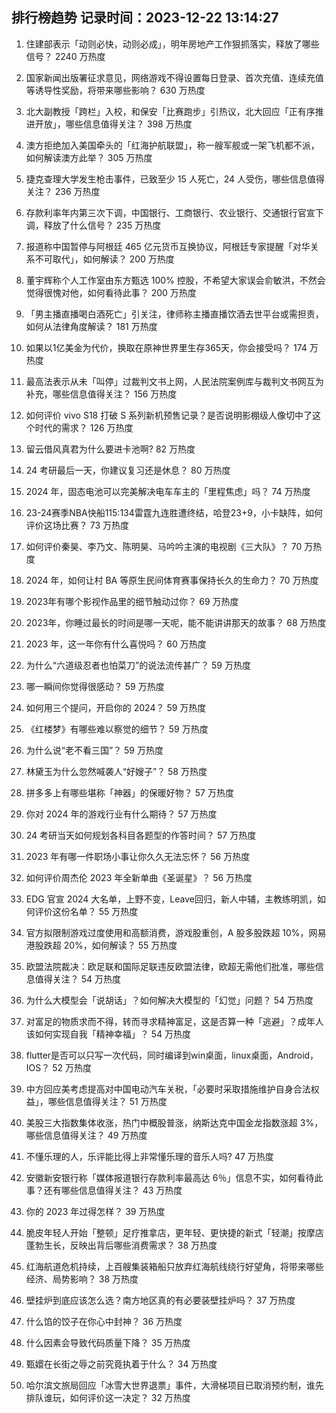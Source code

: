 
## 排行榜趋势 记录时间：2023-12-22 13:14:27
  
  1. 住建部表示「动则必快，动则必成」，明年房地产工作狠抓落实，释放了哪些信号？ 2240 万热度
    
  2. 国家新闻出版署征求意见，网络游戏不得设置每日登录、首次充值、连续充值等诱导性奖励，将带来哪些影响？ 630 万热度
    
  3. 北大副教授「跨栏」入校，和保安「比赛跑步」引热议，北大回应「正有序推进开放」，哪些信息值得关注？ 398 万热度
    
  4. 澳方拒绝加入美国牵头的「红海护航联盟」，称一艘军舰或一架飞机都不派，如何解读澳方此举？ 305 万热度
    
  5. 捷克查理大学发生枪击事件，已致至少 15 人死亡，24 人受伤，哪些信息值得关注？ 236 万热度
    
  6. 存款利率年内第三次下调，中国银行、工商银行、农业银行、交通银行官宣下调，释放了什么信号？ 235 万热度
    
  7. 报道称中国暂停与阿根廷 465 亿元货币互换协议，阿根廷专家提醒「对华关系不可取代」，如何解读？ 200 万热度
    
  8. 董宇辉称个人工作室由东方甄选 100% 控股，不希望大家误会俞敏洪，不然会觉得很愧对他，如何看待此事？ 200 万热度
    
  9. 「男主播直播喝白酒死亡」引关注，律师称主播直播饮酒去世平台或需担责，如何从法律角度解读？ 181 万热度
    
  10. 如果以1亿美金为代价，换取在原神世界里生存365天，你会接受吗？ 174 万热度
    
  11. 最高法表示从未「叫停」过裁判文书上网，人民法院案例库与裁判文书网互为补充，哪些信息值得关注？ 156 万热度
    
  12. 如何评价 vivo S18 打破 S 系列新机预售记录？是否说明影棚级人像切中了这个时代的需求？ 126 万热度
    
  13. 留云借风真君为什么要进卡池啊? 82 万热度
    
  14. 24 考研最后一天，你建议复习还是休息？ 80 万热度
    
  15. 2024 年，固态电池可以完美解决电车车主的「里程焦虑」吗？ 74 万热度
    
  16. 23-24赛季NBA快船115:134雷霆九连胜遭终结，哈登23+9，小卡缺阵，如何评价这场比赛？ 73 万热度
    
  17. 如何评价秦昊、李乃文、陈明昊、马吟吟主演的电视剧《三大队》？ 70 万热度
    
  18. 2024 年，如何让村 BA 等原生民间体育赛事保持长久的生命力？ 70 万热度
    
  19. 2023年有哪个影视作品里的细节触动过你？ 69 万热度
    
  20. 2023年，你睡过最长的时间是哪一天呢，能不能讲讲那天的故事？ 68 万热度
    
  21. 2023 年，这一年你有什么喜悦吗？ 60 万热度
    
  22. 为什么“六道级忍者也怕菜刀”的说法流传甚广？ 59 万热度
    
  23. 哪一瞬间你觉得很感动？ 59 万热度
    
  24. 如何用三个提问，开启你的 2024？ 59 万热度
    
  25. 《红楼梦》有哪些难以察觉的细节？ 59 万热度
    
  26. 为什么说“老不看三国”？ 59 万热度
    
  27. 林黛玉为什么忽然喊袭人“好嫂子”？ 58 万热度
    
  28. 拼多多上有哪些堪称「神器」的保暖好物？ 57 万热度
    
  29. 你对 2024 年的游戏行业有什么期待？ 57 万热度
    
  30. 24 考研当天如何规划各科目各题型的作答时间？ 57 万热度
    
  31. 2023 年有哪一件职场小事让你久久无法忘怀？ 56 万热度
    
  32. 如何评价周杰伦 2023 年全新单曲《圣诞星》？ 56 万热度
    
  33. EDG 官宣 2024 大名单，上野不变，Leave回归，新人中辅，主教练明凯，如何评价这份名单？ 55 万热度
    
  34. 官方拟限制游戏过度使用和高额消费，游戏股重创，A 股多股跌超 10%，网易港股跌超 20%，如何解读？ 55 万热度
    
  35. 欧盟法院裁决：欧足联和国际足联违反欧盟法律，欧超无需他们批准，哪些信息值得关注？ 54 万热度
    
  36. 为什么大模型会「说胡话」？如何解决大模型的「幻觉」问题？ 54 万热度
    
  37. 对富足的物质求而不得，转而寻求精神富足，这是否算一种「逃避」？成年人该如何实现自我「精神幸福」？ 54 万热度
    
  38. flutter是否可以只写一次代码，同时编译到win桌面，linux桌面，Android，IOS？ 52 万热度
    
  39. 中方回应美考虑提高对中国电动汽车关税，「必要时采取措施维护自身合法权益」，哪些信息值得关注？ 51 万热度
    
  40. 美股三大指数集体收涨，热门中概股普涨，纳斯达克中国金龙指数涨超 3%，哪些信息值得关注？ 49 万热度
    
  41. 不懂乐理的人，乐评能比得上非常懂乐理的音乐人吗? 47 万热度
    
  42. 安徽新安银行称「媒体报道银行存款利率最高达 6％」信息不实，如何看待此事？还有哪些信息值得关注？ 43 万热度
    
  43. 你的 2023 年过得怎样？ 39 万热度
    
  44. 脆皮年轻人开始「整顿」足疗推拿店，更年轻、更快捷的新式「轻潮」按摩店蓬勃生长，反映出背后哪些消费需求？ 38 万热度
    
  45. 红海航道危机持续，上百艘集装箱船只放弃红海航线绕行好望角，将带来哪些经济、局势影响？ 38 万热度
    
  46. 壁挂炉到底应该怎么选？南方地区真的有必要装壁挂炉吗？ 37 万热度
    
  47. 什么馅的饺子在你心中封神？ 36 万热度
    
  48. 什么因素会导致代码质量下降？ 35 万热度
    
  49. 甄嬛在长街之辱之前究竟执着于什么？ 34 万热度
    
  50. 哈尔滨文旅局回应「冰雪大世界退票」事件，大滑梯项目已取消预约制，谁先排队谁玩，如何评价这一决定？ 32 万热度
    